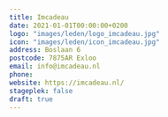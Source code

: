 ```yaml
---
title: Imcadeau
date: 2021-01-01T00:00:00+0200
logo: "images/leden/logo_imcadeau.jpg"
icon: "images/leden/icon_imcadeau.jpg"
address: Boslaan 6
postcode: 7875AR Exloo
email: info@imcadeau.nl
phone: 
website: https://imcadeau.nl/
stageplek: false
draft: true
---
```


